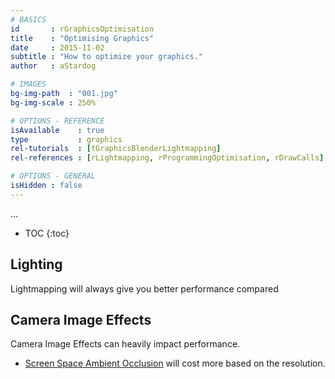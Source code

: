 ```yaml
---
# BASICS
id       : rGraphicsOptimisation
title    : "Optimising Graphics"
date     : 2015-11-02
subtitle : "How to optimize your graphics."
author   : aStardog

# IMAGES
bg-img-path  : "001.jpg"
bg-img-scale : 250%

# OPTIONS - REFERENCE
isAvailable    : true
type           : graphics
rel-tutorials  : [tGraphicsBlenderLightmapping]
rel-references : [rLightmapping, rProgrammingOptimisation, rDrawCalls]

# OPTIONS - GENERAL
isHidden : false
---
```

...

* TOC
{:toc}

## Lighting

Lightmapping will always give you better performance compared

## Camera Image Effects

Camera Image Effects can heavily impact performance.

* <a href="https://en.wikipedia.org/wiki/Screen_space_ambient_occlusion" class="external">Screen Space Ambient Occlusion</a> will cost more based on the resolution.